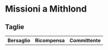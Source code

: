 # Missioni a Mithlond

## Taglie
<table>
<tr>
<th>
Bersaglio
</th>
<th>
Ricompensa
</th>
<th>
Committente
</th>
</tr>
</table>